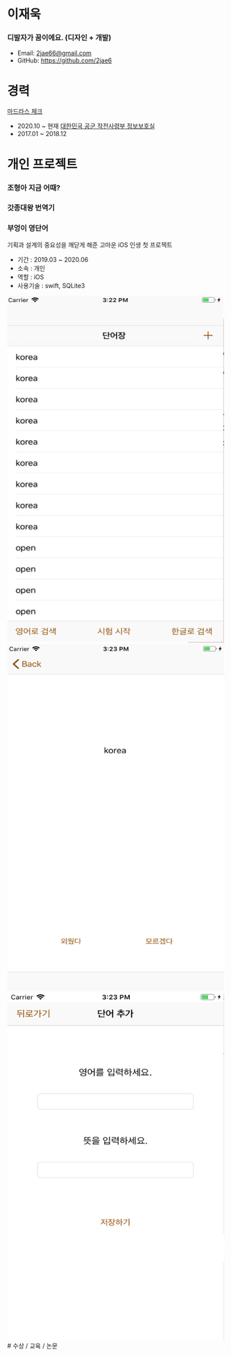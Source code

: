 # 이재욱


### 디발자가 꿈이에요. (디자인 + 개발)
- Email: 2jae66@gmail.com
- GitHub: https://github.com/2jae6

# 경력
[마드라스 체크](https://flow.team/index.act)
- 2020.10 ~ 현재
[대한민국 공군 작전사령부 정보보호실](https://rokaf.airforce.mil.kr/airforce/index.do)
- 2017.01 ~ 2018.12

# 개인 프로젝트

### 조형아 지금 어때?

### 갓종대왕 번역기

### 부엉이 영단어
기획과 설계의 중요성을 깨닫게 해준 고마운 iOS 인생 첫 프로젝트
- 기간 : 2019.03 ~ 2020.06
- 소속 : 개인
- 역할 : iOS
- 사용기술 : swift, SQLite3


<img src="https://github.com/2jae6/resume/blob/main/Img/OwlEnglish/1.png" alt="image" width="500" height="800"/>
<img src="https://github.com/2jae6/resume/blob/main/Img/OwlEnglish/2.png" alt="image" width="500" height="800"/>
<img src="https://github.com/2jae6/resume/blob/main/Img/OwlEnglish/3.png" alt="image" width="500" height="800"/>
# 수상 / 교육 / 논문

